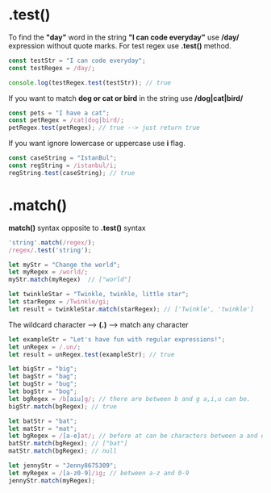 # .test()

To find the **"day"** word in the string **"I can code everyday"** use **/day/** expression without quote marks. For test regex use **.test()** method.


```javascript
const testStr = "I can code everyday";
const testRegex = /day/;

console.log(testRegex.test(testStr)); // true
```


If you want to match **dog or cat or bird** in the string use **/dog|cat|bird/**

```javascript
const pets = "I have a cat";
const petRegex = /cat|dog|bird/;
petRegex.test(petRegex); // true --> just return true
```

If you want ignore lowercase or uppercase use **i** flag.

```javascript
const caseString = "IstanBul";
const regString = /istanbul/i;
regString.test(caseString); // true
```


# .match()

**match()** syntax opposite to **.test()** syntax

```javascript
'string'.match(/regex/);
/regex/.test('string');
```

```javascript
let myStr = "Change the world";
let myRegex = /world/;
myStr.match(myRegex)  // ["world"]
```
```javascript
let twinkleStar = "Twinkle, twinkle, little star";
let starRegex = /Twinkle/gi;
let result = twinkleStar.match(starRegex); // ['Twinkle', 'twinkle']
```

The wildcard character --> **(.)**  --> match any character

```javascript
let exampleStr = "Let's have fun with regular expressions!";
let unRegex = /.un/;
let result = unRegex.test(exampleStr); // true
```

```javascript
let bigStr = "big";
let bagStr = "bag";
let bugStr = "bug";
let bogStr = "bog";
let bgRegex = /b[aiu]g/; // there are between b and g a,i,u can be.
bigStr.match(bgRegex); // true
```

```javascript
let batStr = "bat";
let matStr = "mat";
let bgRegex = /[a-e]at/; // before at can be characters between a and e.
batStr.match(bgRegex); // ["bat"]
matStr.match(bgRegex); // null
```

```javascript
let jennyStr = "Jenny8675309";
let myRegex = /[a-z0-9]/ig; // between a-z and 0-9
jennyStr.match(myRegex);
```
